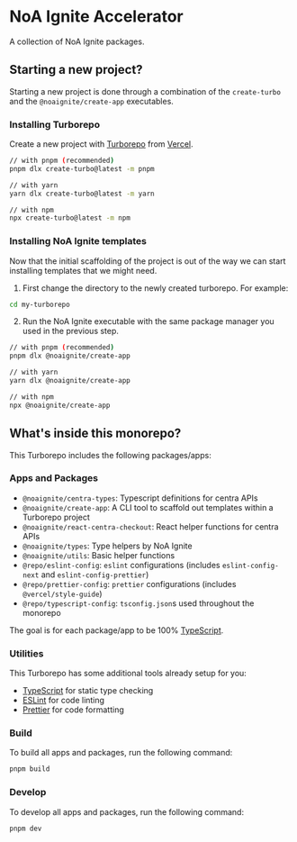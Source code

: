 # NoA Ignite Accelerator

A collection of NoA Ignite packages.

## Starting a new project?

Starting a new project is done through a combination of the `create-turbo` and the `@noaignite/create-app` executables.

### Installing Turborepo

Create a new project with [Turborepo](https://turbo.build/) from [Vercel](https://vercel.com/).

```bash
// with pnpm (recommended)
pnpm dlx create-turbo@latest -m pnpm

// with yarn
yarn dlx create-turbo@latest -m yarn

// with npm
npx create-turbo@latest -m npm
```

### Installing NoA Ignite templates

Now that the initial scaffolding of the project is out of the way we can start installing templates that we might need.

1. First change the directory to the newly created turborepo. For example:

```bash
cd my-turborepo
```

2. Run the NoA Ignite executable with the same package manager you used in the previous step.

```bash
// with pnpm (recommended)
pnpm dlx @noaignite/create-app

// with yarn
yarn dlx @noaignite/create-app

// with npm
npx @noaignite/create-app
```

## What's inside this monorepo?

This Turborepo includes the following packages/apps:

### Apps and Packages

- `@noaignite/centra-types`: Typescript definitions for centra APIs
- `@noaignite/create-app`: A CLI tool to scaffold out templates within a Turborepo project
- `@noaignite/react-centra-checkout`: React helper functions for centra APIs
- `@noaignite/types`: Type helpers by NoA Ignite
- `@noaignite/utils`: Basic helper functions
- `@repo/eslint-config`: `eslint` configurations (includes `eslint-config-next` and `eslint-config-prettier`)
- `@repo/prettier-config`: `prettier` configurations (includes `@vercel/style-guide`)
- `@repo/typescript-config`: `tsconfig.json`s used throughout the monorepo

The goal is for each package/app to be 100% [TypeScript](https://www.typescriptlang.org/).

### Utilities

This Turborepo has some additional tools already setup for you:

- [TypeScript](https://www.typescriptlang.org/) for static type checking
- [ESLint](https://eslint.org/) for code linting
- [Prettier](https://prettier.io) for code formatting

### Build

To build all apps and packages, run the following command:

```sh
pnpm build
```

### Develop

To develop all apps and packages, run the following command:

```
pnpm dev
```
